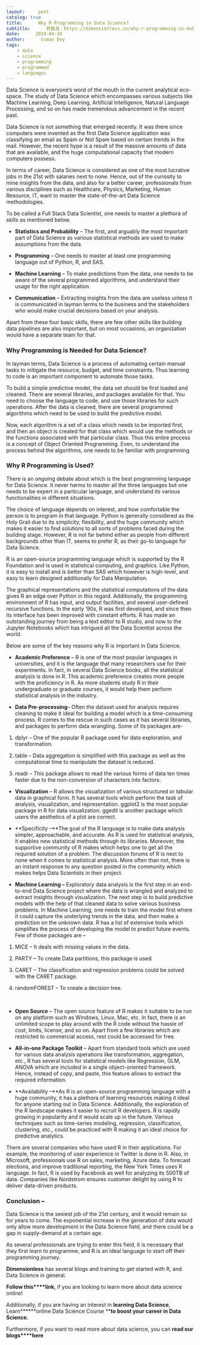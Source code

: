 ```yaml
---
layout:     post
catalog: true
title:      Why R Programming in Data Science?
subtitle:      转载自：https://dimensionless.in/why-r-programming-in-data-science/
date:      2019-04-10
author:      Suman Dey
tags:
    - data
    - science
    - programming
    - programmed
    - languages
---
```


Data Science is everyone’s word of the mouth in the current analytical eco-space. The study of Data Science which encompasses various subjects like Machine Learning, Deep Learning, Artificial Intelligence, Natural Language Processing, and so on has made tremendous advancement in the recent past.

Data Science is not something that emerged recently. It was there since computers were invented as the first Data Science application was classifying an email as Spam or Not Spam based on certain trends in the mail. However, the recent hype is a result of the massive amounts of data that are available, and the huge computational capacity that modern computers possess.

In terms of career, Data Science is considered as one of the most lucrative jobs in the 21st with salaries next to none. Hence, out of the curiosity to mine insights from the data, and also for a better career, professionals from various disciplines such as Healthcare, Physics, Marketing, Human Resource, IT, want to master the state-of-the-art Data Science methodologies.

To be called a Full Stack Data Scientist, one needs to master a plethora of skills as mentioned below.

- **Statistics and Probability** – The first, and arguably the most important part of Data Science as various statistical methods are used to make assumptions from the data.


- **Programming** – One needs to master at least one programming language out of Python, R, and SAS.


- **Machine Learning** – To make predictions from the data, one needs to be aware of the several programmed algorithms, and understand their usage for the right application.


- **Communication** – Extracting insights from the data are useless unless it is communicated in layman terms to the business and the stakeholders who would make crucial decisions based on your analysis.


Apart from these four basic skills, there are few other skills like building data pipelines are also important, but on most occasions, an organization would have a separate team for that.

### 

### **Why Programming is Needed for Data Science?**

In layman terms, Data Science is a process of automating certain manual tasks to mitigate the resource, budget, and time constraints. Thus learning to code is an important component to automate those tasks.

To build a simple predictive model, the data set should be first loaded and cleaned. There are several libraries, and packages available for that. You need to choose the language to code, and use those libraries for such operations. After the data is cleaned, there are several programmed algorithms which need to be used to build the predictive model.

Now, each algorithm is a set of a class which needs to be imported first, and then an object is created for that class which would use the methods or the functions associated with that particular class. Thus this entire process is a concept of Object Oriented Programming. Even, to understand the process behind the algorithms, one needs to be familiar with programming

### 

### **Why R Programming is Used?**

There is an ongoing debate about which is the best programming language for Data Science. It never harms to master all the three languages but one needs to be expert in a particular language, and understand its various functionalities in different situations.

The choice of language depends on interest, and how comfortable the person is to program in that language. Python is generally considered as the Holy Grail due to its simplicity, flexibility, and the huge community which makes it easier to find solutions to all sorts of problems faced during the building stage. However, R is not far behind either as people from different backgrounds other than IT, seems to prefer R, as their go-to language for Data Science.

R is an open-source programming language which is supported by the R Foundation and is used in statistical computing, and graphics. Like Python, it is easy to install and is better than SAS which however is high-level, and easy to learn designed additionally for Data Manipulation.

The graphical representations and the statistical computations of the data gives R an edge over Python in this regard. Additionally, the programming environment of R has input, and output facilities, and several user-defined recursive functions. In the early ’90s, R was first developed, and since then its interface has been improved with constant efforts. R has made an outstanding journey from being a text editor to R studio, and now to the Jupyter Notebooks which has intrigued all the Data Scientist across the world.

Below are some of the key reasons why R is important in Data Science.

- **Academic Preference** – R is one of the most popular languages in universities, and it is the language that many researchers use for their experiments. In fact, in several Data Science books, all the statistical analysis is done in R. This academic preference creates more people with the proficiency in R. As more students study R in their undergraduate or graduate courses, it would help them perform statistical analysis in the industry.


- **Data Pre-processing**– Often the dataset used for analysis requires cleaning to make it ideal for building a model which is a time-consuming process. R comes to the rescue in such cases as it has several libraries, and packages to perform data wrangling. Some of its packages are-


1. dplyr – One of the popular R package used for data exploration, and transformation.

1. table – Data aggregation is simplified with this package as well as the computational time to manipulate the dataset is reduced.

1. readr – This package allows to read the various forms of data ten times faster due to the non-conversion of characters into factors.


- **Visualization** – R allows the visualization of various structured or tabular data in graphical form. It has several tools which perform the task of analysis, visualization, and representation. ggplot2 is the most popular package in R for data visualization. ggedit is another package which users the aesthetics of a plot are correct.


- **Specificity –**The goal of the R language is to make data analysis simpler, approachable, and accurate. As R is used for statistical analysis, it enables new statistical methods through its libraries. Moreover, the supportive community of R makes which helps one to get all the required solution of a problem. The discussion forums of R is next to none when it comes to statistical analysis. More often than not, there is an instant response to any question posted in the community which makes helps Data Scientists in their project.


- **Machine Learning –** Exploratory data analysis is the first step in an end-to-end Data Science project where the data is wrangled and analyzed to extract insights through visualization. The next step is to build predictive models with the help of that cleaned data to solve various business problems. In Machine Learning, one needs to train the model first where it could capture the underlying trends in the data, and then make a prediction on the unknown data. R has a list of extensive tools which simplifies the process of developing the model to predict future events. Few of those packages are –


1. MICE – It deals with missing values in the data.

1. PARTY – To create Data partitions, this package is used.

1. CARET – The classification and regression problems could be solved with the CARET package.

1. randomFOREST – To create a decision tree.


 

- **Open Source** – The open source feature of R makes it suitable to be run on any platform such as Windows, Linux, Mac, etc. In fact, there is an unlimited scope to play around with the R code without the hassle of cost, limits, license, and so on. Apart from a few libraries which are restricted to commercial access, rest could be accessed for free.


- **All-in-one Package Toolkit** – Apart from standard tools which are used for various data analysis operations like transformation, aggregation, etc., R has several tools for statistical models like Regression, GLM, ANOVA which are included in a single object-oriented framework. Hence, instead of copy, and paste, this feature allows to extract the required information.


- **Availability –**As R is an open-source programming language with a huge community, it has a plethora of learning resources making it ideal for anyone starting out in Data Science. Additionally, the exploration of the R landscape makes it easier to recruit R developers. R is rapidly growing in popularity and it would scale up in the future. Various techniques such as time-series modeling, regression, classification, clustering, etc., could be practiced with R making it an ideal choice for predictive analytics.


There are several companies who have used R in their applications. For example, the monitoring of user experience in Twitter is done in R. Also, in Microsoft, professionals use R on sales, marketing, Azure data. To forecast elections, and improve traditional reporting, the New York Times uses R language. In fact, R is used by Facebook as well for analyzing its 500TB of data. Companies like Nordstrom ensures customer delight by using R to deliver data-driven products.

### 

### **Conclusion –**

Data Science is the sexiest job of the 21st century, and it would remain so for years to come. The exponential increase in the generation of data would only allow more development in the Data Science field, and there could be a gap in supply-demand at a certain age.

As several professionals are trying to enter this field, it is necessary that they first learn to programme, and R is an ideal language to start off their programming journey.

**Dimensionless** has several blogs and training to get started with R, and Data Science in general.

**Follow this****link**, if you are looking to learn more about data science online!

Additionally, if you are having an interest in **learning Data Science**, Learn******online Data Science Course ****to boost your career in Data Science.**

Furthermore, if you want to read more about data science, you can **read our blogs****here**
